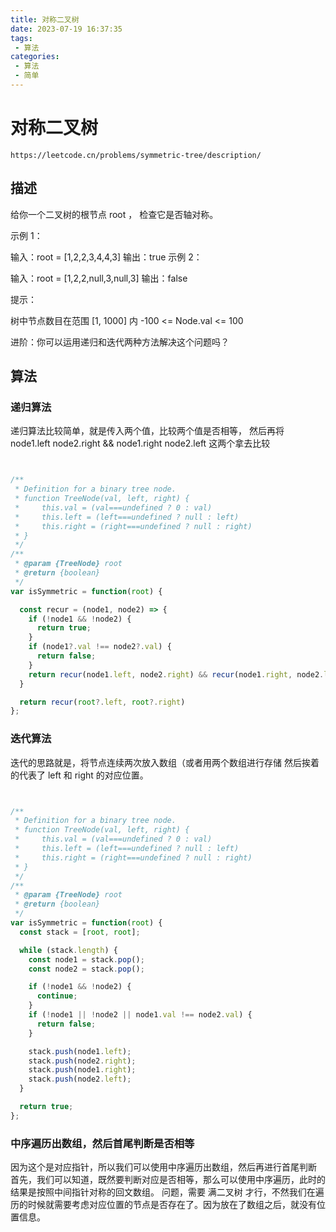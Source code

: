 ```yaml
---
title: 对称二叉树
date: 2023-07-19 16:37:35
tags:
 - 算法
categories:
 - 算法
 - 简单
---
```



# 对称二叉树


```
https://leetcode.cn/problems/symmetric-tree/description/
```

## 描述


给你一个二叉树的根节点 root ， 检查它是否轴对称。

 

示例 1：


输入：root = [1,2,2,3,4,4,3]
输出：true
示例 2：


输入：root = [1,2,2,null,3,null,3]
输出：false
 

提示：

树中节点数目在范围 [1, 1000] 内
-100 <= Node.val <= 100
 

进阶：你可以运用递归和迭代两种方法解决这个问题吗？




## 算法

### 递归算法

递归算法比较简单，就是传入两个值，比较两个值是否相等， 然后再将
node1.left node2.right && node1.right node2.left 这两个拿去比较


```JavaScript


/**
 * Definition for a binary tree node.
 * function TreeNode(val, left, right) {
 *     this.val = (val===undefined ? 0 : val)
 *     this.left = (left===undefined ? null : left)
 *     this.right = (right===undefined ? null : right)
 * }
 */
/**
 * @param {TreeNode} root
 * @return {boolean}
 */
var isSymmetric = function(root) {

  const recur = (node1, node2) => {
    if (!node1 && !node2) {
      return true;
    }
    if (node1?.val !== node2?.val) {
      return false;
    }
    return recur(node1.left, node2.right) && recur(node1.right, node2.left);
  }

  return recur(root?.left, root?.right)
};


```


### 迭代算法

迭代的思路就是，将节点连续两次放入数组（或者用两个数组进行存储
然后挨着的代表了 left 和 right 的对应位置。

```JavaScript


/**
 * Definition for a binary tree node.
 * function TreeNode(val, left, right) {
 *     this.val = (val===undefined ? 0 : val)
 *     this.left = (left===undefined ? null : left)
 *     this.right = (right===undefined ? null : right)
 * }
 */
/**
 * @param {TreeNode} root
 * @return {boolean}
 */
var isSymmetric = function(root) {
  const stack = [root, root];

  while (stack.length) {
    const node1 = stack.pop();
    const node2 = stack.pop();

    if (!node1 && !node2) {
      continue;
    }
    if (!node1 || !node2 || node1.val !== node2.val) {
      return false;
    }

    stack.push(node1.left);
    stack.push(node2.right);
    stack.push(node1.right);
    stack.push(node2.left);
  }

  return true;
};


```

### 中序遍历出数组，然后首尾判断是否相等

因为这个是对应指针，所以我们可以使用中序遍历出数组，然后再进行首尾判断
首先，我们可以知道，既然要判断对应是否相等，那么可以使用中序遍历，此时的结果是按照中间指针对称的回文数组。
问题，需要 满二叉树 才行，不然我们在遍历的时候就需要考虑对应位置的节点是否存在了。因为放在了数组之后，就没有位置信息。

